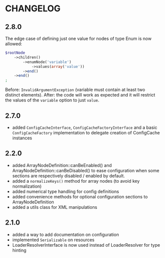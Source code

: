CHANGELOG
=========

2.8.0
-----

The edge case of defining just one value for nodes of type Enum is now allowed:

```php
$rootNode
    ->children()
        ->enumNode('variable')
            ->values(array('value'))
        ->end()
    ->end()
;
```

Before: `InvalidArgumentException` (variable must contain at least two
distinct elements).
After: the code will work as expected and it will restrict the values of the
`variable` option to just `value`.

2.7.0
-----

 * added `ConfigCacheInterface`, `ConfigCacheFactoryInterface` and a basic `ConfigCacheFactory`
   implementation to delegate creation of ConfigCache instances
   
2.2.0
-----

 * added ArrayNodeDefinition::canBeEnabled() and ArrayNodeDefinition::canBeDisabled()
   to ease configuration when some sections are respectively disabled / enabled
   by default.
 * added a `normalizeKeys()` method for array nodes (to avoid key normalization)
 * added numerical type handling for config definitions
 * added convenience methods for optional configuration sections to ArrayNodeDefinition
 * added a utils class for XML manipulations

2.1.0
-----

 * added a way to add documentation on configuration
 * implemented `Serializable` on resources
 * LoaderResolverInterface is now used instead of LoaderResolver for type
   hinting
